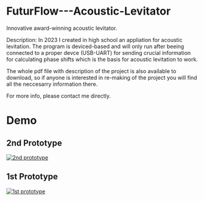 # FuturFlow---Acoustic-Levitator
Innovative award-winning acoustic levitator. 

Description:
In 2023 I created in high school an appliation for acoustic levitation.
The program is deviced-based and will only run after beeing connected to 
a proper devce (USB-UART) for sending crucial information for calculating 
phase shifts which is the basis for acoustic levitation to work. 

The whole pdf file with description of the project is also available
to download, so if anyone is interested in re-making of the 
project you will find all the neccesarry information there.


For more info, please contact me directly.

# Demo
## 2nd Prototype
[![2nd prototype](https://img.youtube.com/vi/XUKNI5owW9Q/maxresdefault.jpg)](https://www.youtube.com/watch?v=XUKNI5owW9Q)

## 1st Prototype
[![1st prototype](https://img.youtube.com/vi/3aWvUZZAy_Y/default.jpg)](https://www.youtube.com/watch?v=3aWvUZZAy_Y)
